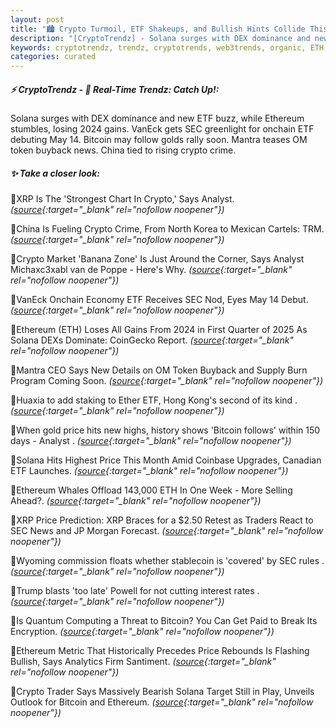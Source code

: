 ```yaml
---
layout: post
title: "🏙️ Crypto Turmoil, ETF Shakeups, and Bullish Hints Collide This Week"
description: "[CryptoTrendz] - Solana surges with DEX dominance and new ETF buzz, while Ethereum stumbles, losing 2024 gains. VanEck gets SEC greenlight for onchain ETF debuting May 14. Bitcoin may follow golds rally soon. Mantra teases OM token buyback news. China tied to rising crypto crime."
keywords: cryptotrendz, trendz, cryptotrends, web3trends, organic, ETH, Crypto, Ethereum, Korea, SEC, Token, Analyst, XRP, Bitcoin, stablecoin, CEO, Market, Quantum
categories: curated
---
```


##### ⚡ CryptoTrendz - 📌 *Real-Time Trendz: Catch Up!:*

Solana surges with DEX dominance and new ETF buzz, while Ethereum stumbles, losing 2024 gains. VanEck gets SEC greenlight for onchain ETF debuting May 14. Bitcoin may follow golds rally soon. Mantra teases OM token buyback news. China tied to rising crypto crime.

##### ✨ *Take a closer look:*


🔹XRP Is The 'Strongest Chart In Crypto,' Says Analyst. *([source](https://s.avyag.com/j0q9){:target="_blank" rel="nofollow noopener"})*

🔹China Is Fueling Crypto Crime, From North Korea to Mexican Cartels: TRM. *([source](https://s.avyag.com/1cde){:target="_blank" rel="nofollow noopener"})*

🔹Crypto Market 'Banana Zone' Is Just Around the Corner, Says Analyst Michaxc3xabl van de Poppe - Here's Why. *([source](https://s.avyag.com/06vp){:target="_blank" rel="nofollow noopener"})*

🔹VanEck Onchain Economy ETF Receives SEC Nod, Eyes May 14 Debut. *([source](https://s.avyag.com/6cvf){:target="_blank" rel="nofollow noopener"})*

🔹Ethereum (ETH) Loses All Gains From 2024 in First Quarter of 2025 As Solana DEXs Dominate: CoinGecko Report. *([source](https://s.avyag.com/b94a){:target="_blank" rel="nofollow noopener"})*

🔹Mantra CEO Says New Details on OM Token Buyback and Supply Burn Program Coming Soon. *([source](https://s.avyag.com/1jic){:target="_blank" rel="nofollow noopener"})*

🔹Huaxia to add staking to Ether ETF, Hong Kong's second of its kind . *([source](https://s.avyag.com/s6u6){:target="_blank" rel="nofollow noopener"})*

🔹When gold price hits new highs, history shows 'Bitcoin follows' within 150 days - Analyst . *([source](https://s.avyag.com/wp1o){:target="_blank" rel="nofollow noopener"})*

🔹Solana Hits Highest Price This Month Amid Coinbase Upgrades, Canadian ETF Launches. *([source](https://s.avyag.com/cn36){:target="_blank" rel="nofollow noopener"})*

🔹Ethereum Whales Offload 143,000 ETH In One Week - More Selling Ahead?. *([source](https://s.avyag.com/axam){:target="_blank" rel="nofollow noopener"})*

🔹XRP Price Prediction: XRP Braces for a $2.50 Retest as Traders React to SEC News and JP Morgan Forecast. *([source](https://s.avyag.com/npwq){:target="_blank" rel="nofollow noopener"})*

🔹Wyoming commission floats whether stablecoin is 'covered' by SEC rules . *([source](https://s.avyag.com/xrze){:target="_blank" rel="nofollow noopener"})*

🔹Trump blasts 'too late' Powell for not cutting interest rates . *([source](https://s.avyag.com/fotu){:target="_blank" rel="nofollow noopener"})*

🔹Is Quantum Computing a Threat to Bitcoin? You Can Get Paid to Break Its Encryption. *([source](https://s.avyag.com/bynp){:target="_blank" rel="nofollow noopener"})*

🔹Ethereum Metric That Historically Precedes Price Rebounds Is Flashing Bullish, Says Analytics Firm Santiment. *([source](https://s.avyag.com/h0bv){:target="_blank" rel="nofollow noopener"})*

🔹Crypto Trader Says Massively Bearish Solana Target Still in Play, Unveils Outlook for Bitcoin and Ethereum. *([source](https://s.avyag.com/xr3v){:target="_blank" rel="nofollow noopener"})*
